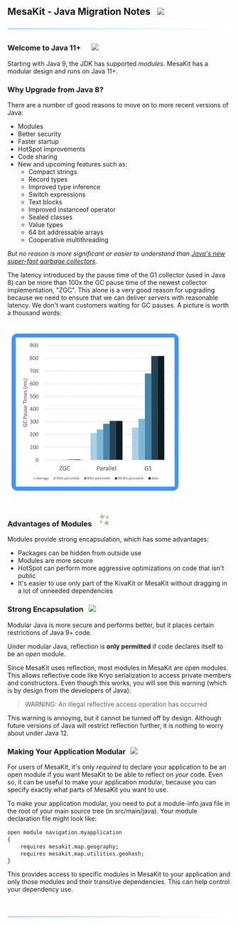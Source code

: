 ## MesaKit - Java Migration Notes &nbsp;  ![](../images/footprints-32.png)

![](../images/horizontal-line.png)

### Welcome to Java 11+ &nbsp;&nbsp;    ![](../images/coffee-32.png)

Starting with Java 9, the JDK has supported _modules_.
MesaKit has a modular design and runs on Java 11+.

### Why Upgrade from Java 8?

There are a number of good reasons to move on to more recent versions of Java:

* Modules
* Better security
* Faster startup
* HotSpot improvements
* Code sharing
* New and upcoming features such as:
    * Compact strings
    * Record types
    * Improved type inference
    * Switch expressions
    * Text blocks
    * Improved instanceof operator
    * Sealed classes
    * Value types
    * 64 bit addressable arrays
    * Cooperative multithreading

*But no reason is more significant or easier to understand than [Java's new super-fast garbage collectors](https://blogs.oracle.com/javamagazine/understanding-the-jdks-new-superfast-garbage-collectors)*.

The latency introduced by the pause time of the G1 collector (used in Java 8) can be more than 100x
the GC pause time of the newest collector implementation, "ZGC". This alone is a very good reason
for upgrading because we need to ensure that we can deliver servers with reasonable latency. We
don't want customers waiting for GC pauses. A picture is worth a thousand words:

![](../images/gc.png)

### Advantages of Modules   ![](../images/stars-32.png)

Modules provide strong encapsulation, which has some advantages:

* Packages can be hidden from outside use
* Modules are more secure
* HotSpot can perform more aggressive optimizations on code that isn't public
* It's easier to use only part of the KivaKit or MesaKit without dragging in a lot of unneeded dependencies

### Strong Encapsulation   ![](../images/box-32.png)

Modular Java is more secure and performs better, but it places certain restrictions of Java 9+ code.

Under modular Java, reflection is **only permitted** if code declares itself to be an _open_ module.

Since MesaKit uses reflection, most modules in MesaKit are open modules. This allows reflective
code like Kryo serialization to access private members and constructors. Even though this works,
you will see this warning (which is by design from the developers of Java):

> WARNING: An illegal reflective access operation has occurred

This warning is annoying, but it cannot be turned off by design. Although future versions of Java
will restrict reflection further, it is nothing to worry about under Java 12.

### Making Your Application Modular &nbsp; ![](../images/tools-32.png)

For users of MesaKit, it's only _required_ to declare your application to be an open module if you
want MesaKit to be able to reflect on _your_ code. Even so, it can be useful to make your
application modular, because you can specify exactly what parts of MesaKit you want to use.

To make your application modular, you need to put a module-info.java file in the root of your main
source tree (in src/main/java). Your module declaration file might look like:

    open module navigation.myapplication 
    { 
        requires mesakit.map.geography;
        requires mesakit.map.utilities.geohash;
    }

This provides access to specific modules in MesaKit to your application and only those modules
and their transitive dependencies. This can help control your dependency use.

<br/> 

![](../images/horizontal-line.png)
